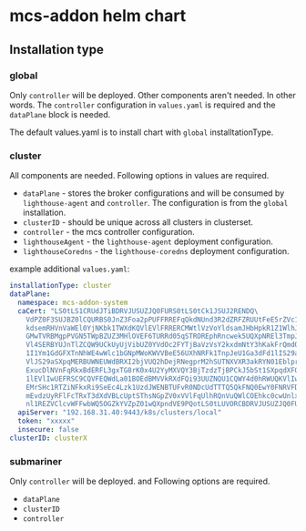 # mcs-addon helm chart

## Installation type

### global

Only `controller` will be deployed. Other components aren't needed. In other words. The `controller` configuration in `values.yaml` is required and the `dataPlane` block is needed.

The default values.yaml is to install chart with `global` installtationType.

### cluster

All components are needed. Following options in values are required.

- `dataPlane` - stores the broker configurations and will be consumed by `lighthouse-agent` and `controller`. The configuration is from the `global` installation.
- `clusterID` - should be unique across all clusters in clusterset.
- `controller` - the mcs controller configuration.
- `lighthouseAgent` - the `lighthouse-agent` deployment configuration.
- `lighthouseCoredns` - the `lighthouse-coredns` deployment configuration.

example additional `values.yaml`:

```yaml
installationType: cluster
dataPlane:
  namespace: mcs-addon-system
  caCert: "LS0tLS1CRUdJTiBDRVJUSUZJQ0FURS0tLS0tCk1JSUJ2RENDQ\
    VdPZ0F3SUJBZ0lCQURBS0JnZ3Foa2pPUFFRREFqQkdNUnd3R2dZRFZRUUtFeE5rZVc1aGJXbGoKY\
    kdsemRHVnVaWEl0YjNKbk1TWXdKQVlEVlFRRERCMWtlVzVoYldsamJHbHpkR1Z1WlhJdFkyRkFNV\
    GMwTVRBMgpPVGN5TWpBZUZ3MHlOVEF6TURRd05qSTROREphRncwek5UQXpNREl3TmpJNE5ESmFNR\
    Vl4SERBYUJnTlZCQW9UCkUyUjVibUZ0YVdOc2FYTjBaVzVsY2kxdmNtY3hKakFrQmdOVkJBTU1IV\
    1I1Ym1GdGFXTnNhWE4wWlc1bGNpMWoKWVVBeE56UXhNRFk1TnpJeU1Ga3dFd1lIS29aSXpqMENBU\
    VlJS29aSXpqMERBUWNEUWdBRXI2bjVUQ2hDejRNegprM2hSUTNXVXR3akRYN01Eblprd3dQZGpac\
    ExucDlNVnFqRkxBdERFL3gxTG8rK0x4U2YyMXVQY3BjTzdzTjBPCkJ5bSt1SXpqdXFOQ01FQXdEZ\
    1lEVlIwUEFRSC9CQVFEQWdLa01BOEdBMVVkRXdFQi93UUZNQU1CQWY4d0hRWUQKVlIwT0JCWUVGR\
    EMrSHc1RTZiNFkxRi9SeEc4Lzk1UzdJWENBTUFvR0NDcUdTTTQ5QkFNQ0EwY0FNRVFDSUhhRwpHd\
    mEvdzUyRFlFcTRxT3dXdVBLcUptSThsNGpZV0xVVlFqUlhRQnVuQWlCOEhkc0cwUnlxMUYzK01Se\
    nl1REZVClcvWFFwbWQ5OGZkYVZpZ01wQXpndVE9PQotLS0tLUVORCBDRVJUSUZJQ0FURS0tLS0t"
  apiServer: "192.168.31.40:9443/k8s/clusters/local"
  token: "xxxxx"
  insecure: false
clusterID: clusterX
```

### submariner

Only `controller` will be deployed. and Following options are required.

- `dataPlane`
- `clusterID`
- `controller`
